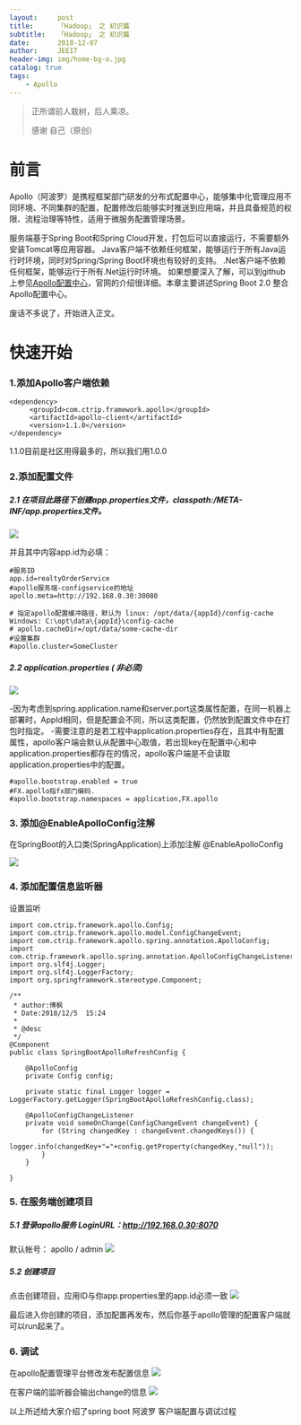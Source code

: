 ```yaml
---
layout:     post
title:      「Hadoop」 之 初识篇
subtitle:   「Hadoop」 之 初识篇
date:       2018-12-07
author:     JEEIT
header-img: img/home-bg-o.jpg
catalog: true
tags:
    - Apollo
---
```


> 正所谓前人栽树，后人乘凉。
> 
> 感谢 自己（原创）

# 前言

Apollo（阿波罗）是携程框架部门研发的分布式配置中心，能够集中化管理应用不同环境、不同集群的配置，配置修改后能够实时推送到应用端，并且具备规范的权限、流程治理等特性，适用于微服务配置管理场景。

服务端基于Spring Boot和Spring Cloud开发，打包后可以直接运行，不需要额外安装Tomcat等应用容器。
Java客户端不依赖任何框架，能够运行于所有Java运行时环境，同时对Spring/Spring Boot环境也有较好的支持。
.Net客户端不依赖任何框架，能够运行于所有.Net运行时环境。
如果想要深入了解，可以到github上参见[Apollo配置中心](https://github.com/ctripcorp/apollo#screenshots)，官网的介绍很详细。本章主要讲述Spring Boot 2.0 整合Apollo配置中心。


废话不多说了，开始进入正文。

# 快速开始

### 1.添加Apollo客户端依赖

```
<dependency>
     <groupId>com.ctrip.framework.apollo</groupId>
     <artifactId>apollo-client</artifactId>
     <version>1.1.0</version>
</dependency>
```
1.1.0目前是社区用得最多的，所以我们用1.0.0
  
### 2.添加配置文件

##### 2.1 在项目此路径下创建app.properties文件，classpath:/META-INF/app.properties文件。
![](http://m.qpic.cn/psb?/V11oTtVQ2pcC6W/e.3PIPmHtaL6BFVJorAw5seiqhM9yt2lb91VAhu4DT0!/b/dD4BAAAAAAAA&bo=TAJsAQAAAAADBwE!&rf=viewer_4)

并且其中内容app.id为必填：
```
#服务ID
app.id=realtyOrderService
#apollo服务端-configservice的地址
apollo.meta=http://192.168.0.30:30080

# 指定apollo配置缓冲路径，默认为 linux: /opt/data/{appId}/config-cache Windows: C:\opt\data\{appId}\config-cache
# apollo.cacheDir=/opt/data/some-cache-dir
#设置集群
#apollo.cluster=SomeCluster
```

##### 2.2 application.properties ( 非必须)

![](http://m.qpic.cn/psb?/V11oTtVQ2pcC6W/Y*XKDIT7lkFBxUPRtnfaEKERTvNgkhbNIjAPEl1VENI!/b/dFUAAAAAAAAA&bo=QwKSAAAAAAADB*E!&rf=viewer_4)

-因为考虑到spring.application.name和server.port这类属性配置，在同一机器上部署时，AppId相同，但是配置会不同，所以这类配置，仍然放到配置文件中在打包时指定。 
-需要注意的是若工程中application.properties存在，且其中有配置属性，apollo客户端会默认从配置中心取值，若出现key在配置中心和中application.properties都存在的情况，apollo客户端是不会读取application.properties中的配置。
```
#apollo.bootstrap.enabled = true
#FX.apollo指fx部门编码.
#apollo.bootstrap.namespaces = application,FX.apollo
```
 

### 3. 添加@EnableApolloConfig注解

在SpringBoot的入口类(SpringApplication)上添加注解 @EnableApolloConfig

![](http://m.qpic.cn/psb?/V11oTtVQ2pcC6W/37ZJYL0imrUeWrRjINh.WqdX69NHwEhMPqQLIXdZ5.4!/b/dLYAAAAAAAAA&bo=ygPcAAAAAAADBzc!&rf=viewer_4)

### 4. 添加配置信息监听器

设置监听
```
import com.ctrip.framework.apollo.Config;
import com.ctrip.framework.apollo.model.ConfigChangeEvent;
import com.ctrip.framework.apollo.spring.annotation.ApolloConfig;
import com.ctrip.framework.apollo.spring.annotation.ApolloConfigChangeListener;
import org.slf4j.Logger;
import org.slf4j.LoggerFactory;
import org.springframework.stereotype.Component;

/**
 * author:傅枫
 * Date:2018/12/5  15:24
 *
 * @desc
 */
@Component
public class SpringBootApolloRefreshConfig {

    @ApolloConfig
    private Config config;

    private static final Logger logger = LoggerFactory.getLogger(SpringBootApolloRefreshConfig.class);

    @ApolloConfigChangeListener
    private void someOnChange(ConfigChangeEvent changeEvent) {
        for (String changedKey : changeEvent.changedKeys()) {
            logger.info(changedKey+"="+config.getProperty(changedKey,"null"));
        }
    }

}
```


### 5. 在服务端创建项目
 
##### 5.1 登录apollo服务 LoginURL：http://192.168.0.30:8070
 
 默认帐号： apollo / admin
 ![](http://m.qpic.cn/psb?/V11oTtVQ2pcC6W/lcgYu26hnkNJ*JgY6sgCZtS6lgdhQLYu8UktTKfNyCY!/b/dLYAAAAAAAAA&bo=WQP.AQAAAAADB4c!&rf=viewer_4)

##### 5.2 创建项目

点击创建项目，应用ID与你app.properties里的app.id必须一致
 ![](http://m.qpic.cn/psb?/V11oTtVQ2pcC6W/Gj3Y6YWDxjtcbuRdsYTIXdSBsUlpgxbqQLzwObaQlKU!/b/dFMBAAAAAAAA&bo=UgYqAgAAAAADB14!&rf=viewer_4)


最后进入你创建的项目，添加配置再发布，然后你基于apollo管理的配置客户端就可以run起来了。

### 6. 调试

在apollo配置管理平台修改发布配置信息
 ![](http://m.qpic.cn/psb?/V11oTtVQ2pcC6W/WksfXqvD0Vymqmzga24HDkn9OnUHcfoIJ*lvcZPISWc!/b/dLYAAAAAAAAA&bo=zQPzAQAAAAADBx4!&rf=viewer_4)
 
在客户端的监听器会输出change的信息
 ![](http://m.qpic.cn/psb?/V11oTtVQ2pcC6W/rGGfLFO2.Lqc*KNOHVm0MlaaZjJktoo6mZnHWsDk.jU!/b/dDUBAAAAAAAA&bo=VgapAgAAAAADB9k!&rf=viewer_4)




以上所述给大家介绍了spring boot 阿波罗 客户端配置与调试过程
